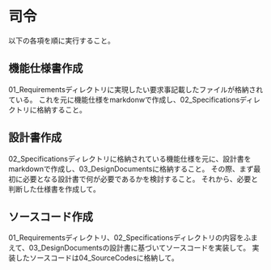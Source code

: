 # 司令
以下の各項を順に実行すること。

## 機能仕様書作成
01_Requirementsディレクトリに実現したい要求事記載したファイルが格納されている。
これを元に機能仕様をmarkdonwで作成し、02_Specificationsディレクトリに格納すること。

## 設計書作成
02_Specificationsディレクトリに格納されている機能仕様を元に、設計書をmarkdownで作成し、03_DesignDocumentsに格納すること。
その際、まず最初に必要となる設計書で何が必要であるかを検討すること。
それから、必要と判断した仕様書を作成して。

## ソースコード作成
01_Requirementsディレクトリ、02_Specificationsディレクトリの内容をふまえて、03_DesignDocumentsの設計書に基づいてソースコードを実装して。
実装したソースコードは04_SourceCodesに格納して。

